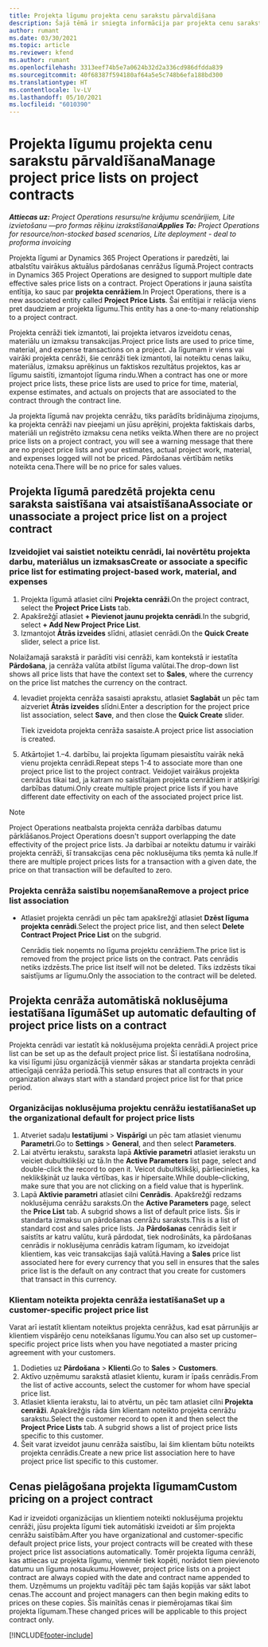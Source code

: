 ```yaml
---
title: Projekta līgumu projekta cenu sarakstu pārvaldīšana
description: Šajā tēmā ir sniegta informācija par projekta cenu sarakstu pārvaldību projekta līgumos.
author: rumant
ms.date: 03/30/2021
ms.topic: article
ms.reviewer: kfend
ms.author: rumant
ms.openlocfilehash: 3313eef74b5e7a0624b32d2a336cd986dfdda839
ms.sourcegitcommit: 40f68387f594180af64a5e5c748b6efa188bd300
ms.translationtype: HT
ms.contentlocale: lv-LV
ms.lasthandoff: 05/10/2021
ms.locfileid: "6010390"
---
```

# <a name="manage-project-price-lists-on-project-contracts"></a><span data-ttu-id="2f6c8-103">Projekta līgumu projekta cenu sarakstu pārvaldīšana</span><span class="sxs-lookup"><span data-stu-id="2f6c8-103">Manage project price lists on project contracts</span></span>

<span data-ttu-id="2f6c8-104">_**Attiecas uz:** Project Operations resursu/ne krājumu scenārijiem, Lite izvietošanu —pro formas rēķinu izrakstīšanai_</span><span class="sxs-lookup"><span data-stu-id="2f6c8-104">_**Applies To:** Project Operations for resource/non-stocked based scenarios, Lite deployment - deal to proforma invoicing_</span></span>

<span data-ttu-id="2f6c8-105">Projekta līgumi ar Dynamics 365 Project Operations ir paredzēti, lai atbalstītu vairākus aktuālus pārdošanas cenrāžus līgumā.</span><span class="sxs-lookup"><span data-stu-id="2f6c8-105">Project contracts in Dynamics 365 Project Operations are designed to support multiple date effective sales price lists on a contract.</span></span> <span data-ttu-id="2f6c8-106">Project Operations ir jauna saistīta entītija, ko sauc par **projekta cenrāžiem**.</span><span class="sxs-lookup"><span data-stu-id="2f6c8-106">In Project Operations, there is a new associated entity called **Project Price Lists**.</span></span> <span data-ttu-id="2f6c8-107">Šai entītijai ir relācija viens pret daudziem ar projekta līgumu.</span><span class="sxs-lookup"><span data-stu-id="2f6c8-107">This entity has a one-to-many relationship to a project contract.</span></span>

<span data-ttu-id="2f6c8-108">Projekta cenrāži tiek izmantoti, lai projekta ietvaros izveidotu cenas, materiālu un izmaksu transakcijas.</span><span class="sxs-lookup"><span data-stu-id="2f6c8-108">Project price lists are used to price time, material, and expense transactions on a project.</span></span> <span data-ttu-id="2f6c8-109">Ja līgumam ir viens vai vairāki projekta cenrāži, šie cenrāži tiek izmantoti, lai noteiktu cenas laiku, materiālus, izmaksu aprēķinus un faktiskos rezultātus projektos, kas ar līgumu saistīti, izmantojot līguma rindu.</span><span class="sxs-lookup"><span data-stu-id="2f6c8-109">When a contract has one or more project price lists, these price lists are used to price for time, material, expense estimates, and actuals on projects that are associated to the contract through the contract line.</span></span>

<span data-ttu-id="2f6c8-110">Ja projekta līgumā nav projekta cenrāžu, tiks parādīts brīdinājuma ziņojums, ka projekta cenrāži nav pieejami un jūsu aprēķini, projekta faktiskais darbs, materiāli un reģistrēto izmaksu cena netiks veikta.</span><span class="sxs-lookup"><span data-stu-id="2f6c8-110">When there are no project price lists on a project contract, you will see a warning message that there are no project price lists and your estimates, actual project work, material, and expenses logged will not be priced.</span></span> <span data-ttu-id="2f6c8-111">Pārdošanas vērtībām netiks noteikta cena.</span><span class="sxs-lookup"><span data-stu-id="2f6c8-111">There will be no price for sales values.</span></span>

## <a name="associate-or-unassociate-a-project-price-list-on-a-project-contract"></a><span data-ttu-id="2f6c8-112">Projekta līgumā paredzētā projekta cenu saraksta saistīšana vai atsaistīšana</span><span class="sxs-lookup"><span data-stu-id="2f6c8-112">Associate or unassociate a project price list on a project contract</span></span>

### <a name="create-or-associate-a-specific-price-list-for-estimating-project-based-work-material-and-expenses"></a><span data-ttu-id="2f6c8-113">Izveidojiet vai saistiet noteiktu cenrādi, lai novērtētu projekta darbu, materiālus un izmaksas</span><span class="sxs-lookup"><span data-stu-id="2f6c8-113">Create or associate a specific price list for estimating project-based work, material, and expenses</span></span>

1. <span data-ttu-id="2f6c8-114">Projekta līgumā atlasiet cilni **Projekta cenrāži**.</span><span class="sxs-lookup"><span data-stu-id="2f6c8-114">On the project contract, select the **Project Price Lists** tab.</span></span>
2. <span data-ttu-id="2f6c8-115">Apakšrežģī atlasiet **+ Pievienot jaunu projekta cenrādi**.</span><span class="sxs-lookup"><span data-stu-id="2f6c8-115">In the subgrid, select **+ Add New Project Price List**.</span></span>
3. <span data-ttu-id="2f6c8-116">Izmantojot **Ātrās izveides** slīdni, atlasiet cenrādi.</span><span class="sxs-lookup"><span data-stu-id="2f6c8-116">On the **Quick Create** slider, select a price list.</span></span> 

  <span data-ttu-id="2f6c8-117">Nolaižamajā sarakstā ir parādīti visi cenrāži, kam kontekstā ir iestatīta **Pārdošana**, ja cenrāža valūta atbilst līguma valūtai.</span><span class="sxs-lookup"><span data-stu-id="2f6c8-117">The drop-down list shows all price lists that have the context set to **Sales**, where the currency on the price list matches the currency on the contract.</span></span>
  
4. <span data-ttu-id="2f6c8-118">Ievadiet projekta cenrāža sasaisti aprakstu, atlasiet **Saglabāt** un pēc tam aizveriet **Ātrās izveides** slīdni.</span><span class="sxs-lookup"><span data-stu-id="2f6c8-118">Enter a description for the project price list association, select **Save**, and then close the **Quick Create** slider.</span></span>

   <span data-ttu-id="2f6c8-119">Tiek izveidota projekta cenrāža sasaiste.</span><span class="sxs-lookup"><span data-stu-id="2f6c8-119">A project price list association is created.</span></span>
   
5. <span data-ttu-id="2f6c8-120">Atkārtojiet 1.–4. darbību, lai projekta līgumam piesaistītu vairāk nekā vienu projekta cenrādi.</span><span class="sxs-lookup"><span data-stu-id="2f6c8-120">Repeat steps 1-4 to associate more than one project price list to the project contract.</span></span> <span data-ttu-id="2f6c8-121">Veidojiet vairākus projekta cenrāžus tikai tad, ja katram no saistītajam projekta cenrāžiem ir atšķirīgi darbības datumi.</span><span class="sxs-lookup"><span data-stu-id="2f6c8-121">Only create multiple project price lists if you have different date effectivity on each of the associated project price list.</span></span>

> [!NOTE]
> <span data-ttu-id="2f6c8-122">Project Operations neatbalsta projekta cenrāža darbības datumu pārklāšanos.</span><span class="sxs-lookup"><span data-stu-id="2f6c8-122">Project Operations doesn't support overlapping the date effectivity of the project price lists.</span></span> <span data-ttu-id="2f6c8-123">Ja darbībai ar noteiktu datumu ir vairāki projekta cenrāži, šī transakcijas cena pēc noklusējuma tiks ņemta kā nulle.</span><span class="sxs-lookup"><span data-stu-id="2f6c8-123">If there are multiple project prices lists for a transaction with a given date, the price on that transaction will be defaulted to zero.</span></span>

### <a name="remove-a-project-price-list-association"></a><span data-ttu-id="2f6c8-124">Projekta cenrāža saistību noņemšana</span><span class="sxs-lookup"><span data-stu-id="2f6c8-124">Remove a project price list association</span></span>

- <span data-ttu-id="2f6c8-125">Atlasiet projekta cenrādi un pēc tam apakšrežģī atlasiet **Dzēst līguma projekta cenrādi**.</span><span class="sxs-lookup"><span data-stu-id="2f6c8-125">Select the project price list, and then select **Delete Contract Project Price List** on the subgrid.</span></span> 

  <span data-ttu-id="2f6c8-126">Cenrādis tiek noņemts no līguma projektu cenrāžiem.</span><span class="sxs-lookup"><span data-stu-id="2f6c8-126">The price list is removed from the project price lists on the contract.</span></span> <span data-ttu-id="2f6c8-127">Pats cenrādis netiks izdzēsts.</span><span class="sxs-lookup"><span data-stu-id="2f6c8-127">The price list itself will not be deleted.</span></span> <span data-ttu-id="2f6c8-128">Tiks izdzēsts tikai saistījums ar līgumu.</span><span class="sxs-lookup"><span data-stu-id="2f6c8-128">Only the association to the contract will be deleted.</span></span>

## <a name="set-up-automatic-defaulting-of-project-price-lists-on-a-contract"></a><span data-ttu-id="2f6c8-129">Projekta cenrāža automātiskā noklusējuma iestatīšana līgumā</span><span class="sxs-lookup"><span data-stu-id="2f6c8-129">Set up automatic defaulting of project price lists on a contract</span></span>

<span data-ttu-id="2f6c8-130">Projekta cenrādi var iestatīt kā noklusējuma projekta cenrādi.</span><span class="sxs-lookup"><span data-stu-id="2f6c8-130">A project price list can be set up as the default project price list.</span></span> <span data-ttu-id="2f6c8-131">Šī iestatīšana nodrošina, ka visi līgumi jūsu organizācijā vienmēr sākas ar standarta projekta cenrādi attiecīgajā cenrāža periodā.</span><span class="sxs-lookup"><span data-stu-id="2f6c8-131">This setup ensures that all contracts in your organization always start with a standard project price list for that price period.</span></span>

### <a name="set-up-the-organizational-default-for-project-price-lists"></a><span data-ttu-id="2f6c8-132">Organizācijas noklusējuma projektu cenrāžu iestatīšana</span><span class="sxs-lookup"><span data-stu-id="2f6c8-132">Set up the organizational default for project price lists</span></span>

1. <span data-ttu-id="2f6c8-133">Atveriet sadaļu **Iestatījumi** > **Vispārīgi** un pēc tam atlasiet vienumu **Parametri**.</span><span class="sxs-lookup"><span data-stu-id="2f6c8-133">Go to **Settings** > **General**, and then select **Parameters**.</span></span>
2. <span data-ttu-id="2f6c8-134">Lai atvērtu ierakstu, saraksta lapā **Aktīvie parametri** atlasiet ierakstu un veiciet dubultklikšķi uz tā.</span><span class="sxs-lookup"><span data-stu-id="2f6c8-134">In the **Active Parameters** list page, select and double-click the record to open it.</span></span> <span data-ttu-id="2f6c8-135">Veicot dubultklikšķi, pārliecinieties, ka neklikšķināt uz lauka vērtības, kas ir hipersaite.</span><span class="sxs-lookup"><span data-stu-id="2f6c8-135">While double–clicking, make sure that you are not clicking on a field value that is hyperlink.</span></span> 
3. <span data-ttu-id="2f6c8-136">Lapā **Aktīvie parametri** atlasiet cilni **Cenrādis**. Apakšrežģī redzams noklusējuma cenrāžu saraksts.</span><span class="sxs-lookup"><span data-stu-id="2f6c8-136">On the **Active Parameters** page, select the **Price List** tab. A subgrid shows a list of default price lists.</span></span> <span data-ttu-id="2f6c8-137">Šis ir standarta izmaksu un pārdošanas cenrāžu saraksts.</span><span class="sxs-lookup"><span data-stu-id="2f6c8-137">This is a list of standard cost and sales price lists.</span></span> <span data-ttu-id="2f6c8-138">Ja **Pārdošanas** cenrādis šeit ir saistīts ar katru valūtu, kurā pārdodat, tiek nodrošināts, ka pārdošanas cenrādis ir noklusējuma cenrādis katram līgumam, ko izveidojat klientiem, kas veic transakcijas šajā valūtā.</span><span class="sxs-lookup"><span data-stu-id="2f6c8-138">Having a **Sales** price list associated here for every currency that you sell in ensures that the sales price list is the default on any contract that you create for customers that transact in this currency.</span></span>

### <a name="set-up-a-customer-specific-project-price-list"></a><span data-ttu-id="2f6c8-139">Klientam noteikta projekta cenrāža iestatīšana</span><span class="sxs-lookup"><span data-stu-id="2f6c8-139">Set up a customer-specific project price list</span></span>

<span data-ttu-id="2f6c8-140">Varat arī iestatīt klientam noteiktus projekta cenrāžus, kad esat pārrunājis ar klientiem vispārējo cenu noteikšanas līgumu.</span><span class="sxs-lookup"><span data-stu-id="2f6c8-140">You can also set up customer–specific project price lists when you have negotiated a master pricing agreement with your customers.</span></span>

1. <span data-ttu-id="2f6c8-141">Dodieties uz **Pārdošana** > **Klienti**.</span><span class="sxs-lookup"><span data-stu-id="2f6c8-141">Go to **Sales** > **Customers**.</span></span>
2. <span data-ttu-id="2f6c8-142">Aktīvo uzņēmumu sarakstā atlasiet klientu, kuram ir īpašs cenrādis.</span><span class="sxs-lookup"><span data-stu-id="2f6c8-142">From the list of active accounts, select the customer for whom have special price list.</span></span>
3. <span data-ttu-id="2f6c8-143">Atlasiet klienta ierakstu, lai to atvērtu, un pēc tam atlasiet cilni **Projekta cenrāži**. Apakšrežģis rāda šim klientam noteikto projekta cenrāžu sarakstu.</span><span class="sxs-lookup"><span data-stu-id="2f6c8-143">Select the customer record to open it and then select the **Project Price Lists** tab. A subgrid shows a list of project price lists specific to this customer.</span></span> 
4. <span data-ttu-id="2f6c8-144">Šeit varat izveidot jaunu cenrāža saistību, lai šim klientam būtu noteikts projekta cenrādis.</span><span class="sxs-lookup"><span data-stu-id="2f6c8-144">Create a new price list association here to have project price list specific to this customer.</span></span>

## <a name="custom-pricing-on-a-project-contract"></a><span data-ttu-id="2f6c8-145">Cenas pielāgošana projekta līgumam</span><span class="sxs-lookup"><span data-stu-id="2f6c8-145">Custom pricing on a project contract</span></span>

<span data-ttu-id="2f6c8-146">Kad ir izveidoti organizācijas un klientiem noteikti noklusējuma projektu cenrāži, jūsu projekta līgumi tiek automātiski izveidoti ar šīm projekta cenrāžu saistībām.</span><span class="sxs-lookup"><span data-stu-id="2f6c8-146">After you have organizational and customer-specific default project price lists, your project contracts will be created with these project price list associations automatically.</span></span> <span data-ttu-id="2f6c8-147">Tomēr projekta līguma cenrāži, kas attiecas uz projekta līgumu, vienmēr tiek kopēti, norādot tiem pievienoto datumu un līguma nosaukumu.</span><span class="sxs-lookup"><span data-stu-id="2f6c8-147">However, project price lists on a project contract are always copied with the date and contract name appended to them.</span></span> <span data-ttu-id="2f6c8-148">Uzņēmums un projektu vadītāji pēc tam šajās kopijās var sākt labot cenas.</span><span class="sxs-lookup"><span data-stu-id="2f6c8-148">The account and project managers can then begin making edits to prices on these copies.</span></span> <span data-ttu-id="2f6c8-149">Šīs mainītās cenas ir piemērojamas tikai šim projekta līgumam.</span><span class="sxs-lookup"><span data-stu-id="2f6c8-149">These changed prices will be applicable to this project contract only.</span></span>


[!INCLUDE[footer-include](../includes/footer-banner.md)]
